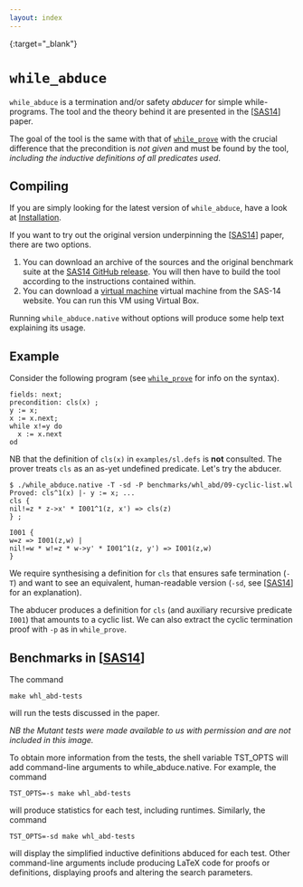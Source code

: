 ```yaml
---
layout: index
---
```

[Installation]: /installation
[SAS14]: http://dx.doi.org/10.1007/978-3-319-10936-7_5
{:target="_blank"}

``while_abduce``
=============================================================
``while_abduce``
is a termination and/or safety *abducer* for simple while-programs.
The tool and the theory behind it are presented in the [[SAS14]] paper.

The goal of the tool is the same with that of [``while_prove``](while_prove)
with the crucial difference that the precondition is *not given* and must
be found by the tool, *including the inductive definitions of all predicates used*.

Compiling
----------------------------------------------------
If you are simply looking for the latest version of ``while_abduce``, have a look at [Installation].

If you want to try out the original version underpinning the [[SAS14]] paper, there are two options.

1. You can download an archive of the sources and the original benchmark suite at the 
   [SAS14 GitHub release](https://github.com/ngorogiannis/cyclist/releases/tag/SAS14). 
   You will then have to build the tool according to the instructions contained within.
2. You can download a 
   [virtual machine](http://cs.uni-muenster.de/sev/sas14/artifacts.php)
   virtual machine from the SAS-14 website. You can run this VM using Virtual Box.

Running ``while_abduce.native`` without options will produce some help text explaining its usage.

Example
----------------
Consider the following program (see [``while_prove``](while_prove) for info on the syntax).

    fields: next;
    precondition: cls(x) ;
    y := x;
    x := x.next;
    while x!=y do 
      x := x.next 
    od

NB that the definition of ``cls(x)`` in ``examples/sl.defs`` is **not** consulted. The prover treats ``cls`` 
as an as-yet undefined predicate. Let's try the abducer.

    $ ./while_abduce.native -T -sd -P benchmarks/whl_abd/09-cyclic-list.wl 
    Proved: cls^1(x) |- y := x; ...
    cls { 
    nil!=z * z->x' * I001^1(z, x') => cls(z)
    } ; 
    
    I001 { 
    w=z => I001(z,w) | 
    nil!=w * w!=z * w->y' * I001^1(z, y') => I001(z,w)
    }

We require synthesising a definition for ``cls`` that ensures safe termination (``-T``) and
want to see an equivalent, human-readable version (``-sd``, see [[SAS14]] for an explanation).

The abducer produces a definition for ``cls`` (and auxiliary recursive predicate ``I001``) that
amounts to a cyclic list. We can also extract the cyclic termination proof with ``-p`` as in ``while_prove``.


Benchmarks in [[SAS14]]
----------------------------------------------------
The command 

	make whl_abd-tests

will run the tests discussed in the paper.

*NB the Mutant tests were made available to us with permission
and are not included in this image.*

To obtain more information from the tests, the shell variable
TST_OPTS will add command-line arguments to while_abduce.native.
For example, the command

	TST_OPTS=-s make whl_abd-tests

will produce statistics for each test, including runtimes.
Similarly, the command

	TST_OPTS=-sd make whl_abd-tests

will display the simplified inductive definitions abduced for
each test.  Other command-line arguments include producing
LaTeX code for proofs or definitions, displaying proofs and
altering the search parameters.
